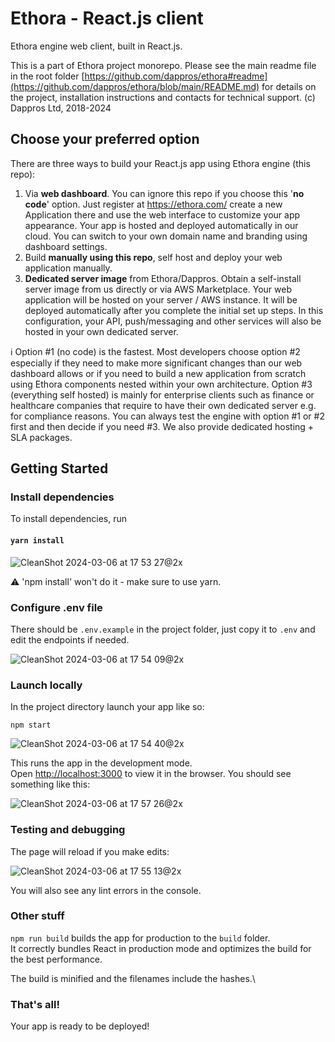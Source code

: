 # Ethora - React.js client

Ethora engine web client, built in React.js. 

This is a part of Ethora project monorepo. Please see the main readme file in the root folder [https://github.com/dappros/ethora#readme](https://github.com/dappros/ethora/blob/main/README.md) for details on the project, installation instructions and contacts for technical support. (c) Dappros Ltd, 2018-2024

## Choose your preferred option

There are three ways to build your React.js app using Ethora engine (this repo):
1. Via **web dashboard**. You can ignore this repo if you choose this '**no code**' option. Just register at https://ethora.com/ create a new Application there and use the web interface to customize your app appearance. Your app is hosted and deployed automatically in our cloud. You can switch to your own domain name and branding using dashboard settings. 
2. Build **manually using this repo**, self host and deploy your web application manually. 
3. **Dedicated server image** from Ethora/Dappros. Obtain a self-install server image from us directly or via AWS Marketplace. Your web application will be hosted on your server / AWS instance. It will be deployed automatically after you complete the initial set up steps. In this configuration, your API, push/messaging and other services will also be hosted in your own dedicated server.

ℹ️ 
Option #1 (no code) is the fastest. Most developers choose option #2 especially if they need to make more significant changes than our web dashboard allows or if you need to build a new application from scratch using Ethora components nested within your own architecture. Option #3 (everything self hosted) is mainly for enterprise clients such as finance or healthcare companies that require to have their own dedicated server e.g. for compliance reasons. You can always test the engine with option #1 or #2 first and then decide if you need #3. We also provide dedicated hosting + SLA packages.  

## Getting Started

### Install dependencies

To install dependencies, run
#### `yarn install`

![CleanShot 2024-03-06 at 17 53 27@2x](https://github.com/dappros/ethora/assets/328787/2a9f26b0-5074-4cd9-bfdc-7d6bd315ba16)

⚠️ 'npm install' won't do it - make sure to use yarn.

### Configure .env file

There should be `.env.example` in the project folder, just copy it to `.env` and edit the endpoints if needed.

![CleanShot 2024-03-06 at 17 54 09@2x](https://github.com/dappros/ethora/assets/328787/ac8e9c07-1e00-4937-9c73-f11785f2d6d9)


### Launch locally

In the project directory launch your app like so:

`npm start`

![CleanShot 2024-03-06 at 17 54 40@2x](https://github.com/dappros/ethora/assets/328787/8e1abdcb-10ab-4749-bf9e-08d93a5ca021)

This runs the app in the development mode.\
Open [http://localhost:3000](http://localhost:3000) to view it in the browser. You should see something like this:

![CleanShot 2024-03-06 at 17 57 26@2x](https://github.com/dappros/ethora/assets/328787/c345f3f6-4f66-4547-8ad7-dc573f6190b1)


### Testing and debugging

The page will reload if you make edits:

![CleanShot 2024-03-06 at 17 55 13@2x](https://github.com/dappros/ethora/assets/328787/e6a8bfed-cf84-432a-9222-1d587fbc77c4)

You will also see any lint errors in the console.

### Other stuff

`npm run build` builds the app for production to the `build` folder.\
It correctly bundles React in production mode and optimizes the build for the best performance.

The build is minified and the filenames include the hashes.\

### That's all!

Your app is ready to be deployed!

